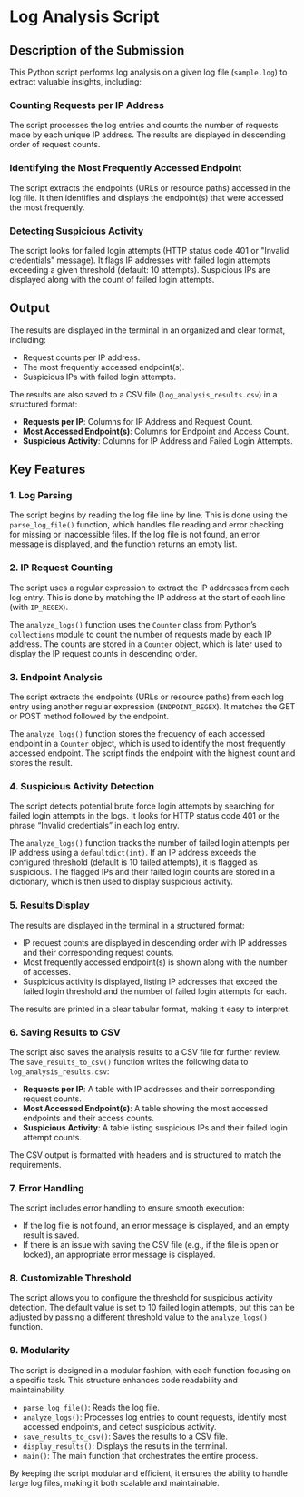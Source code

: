 # Log Analysis Script

## Description of the Submission

This Python script performs log analysis on a given log file (`sample.log`) to extract valuable insights, including:

### Counting Requests per IP Address

The script processes the log entries and counts the number of requests made by each unique IP address. The results are displayed in descending order of request counts.

### Identifying the Most Frequently Accessed Endpoint

The script extracts the endpoints (URLs or resource paths) accessed in the log file. It then identifies and displays the endpoint(s) that were accessed the most frequently.

### Detecting Suspicious Activity

The script looks for failed login attempts (HTTP status code 401 or "Invalid credentials" message). It flags IP addresses with failed login attempts exceeding a given threshold (default: 10 attempts). Suspicious IPs are displayed along with the count of failed login attempts.

## Output

The results are displayed in the terminal in an organized and clear format, including:

- Request counts per IP address.
- The most frequently accessed endpoint(s).
- Suspicious IPs with failed login attempts.

The results are also saved to a CSV file (`log_analysis_results.csv`) in a structured format:

- **Requests per IP**: Columns for IP Address and Request Count.
- **Most Accessed Endpoint(s)**: Columns for Endpoint and Access Count.
- **Suspicious Activity**: Columns for IP Address and Failed Login Attempts.

## Key Features

### 1. Log Parsing

The script begins by reading the log file line by line. This is done using the `parse_log_file()` function, which handles file reading and error checking for missing or inaccessible files. If the log file is not found, an error message is displayed, and the function returns an empty list.

### 2. IP Request Counting

The script uses a regular expression to extract the IP addresses from each log entry. This is done by matching the IP address at the start of each line (with `IP_REGEX`). 

The `analyze_logs()` function uses the `Counter` class from Python’s `collections` module to count the number of requests made by each IP address. The counts are stored in a `Counter` object, which is later used to display the IP request counts in descending order.

### 3. Endpoint Analysis

The script extracts the endpoints (URLs or resource paths) from each log entry using another regular expression (`ENDPOINT_REGEX`). It matches the GET or POST method followed by the endpoint. 

The `analyze_logs()` function stores the frequency of each accessed endpoint in a `Counter` object, which is used to identify the most frequently accessed endpoint. The script finds the endpoint with the highest count and stores the result.

### 4. Suspicious Activity Detection

The script detects potential brute force login attempts by searching for failed login attempts in the logs. It looks for HTTP status code 401 or the phrase “Invalid credentials” in each log entry.

The `analyze_logs()` function tracks the number of failed login attempts per IP address using a `defaultdict(int)`. If an IP address exceeds the configured threshold (default is 10 failed attempts), it is flagged as suspicious. The flagged IPs and their failed login counts are stored in a dictionary, which is then used to display suspicious activity.

### 5. Results Display

The results are displayed in the terminal in a structured format:

- IP request counts are displayed in descending order with IP addresses and their corresponding request counts.
- Most frequently accessed endpoint(s) is shown along with the number of accesses.
- Suspicious activity is displayed, listing IP addresses that exceed the failed login threshold and the number of failed login attempts for each.

The results are printed in a clear tabular format, making it easy to interpret.

### 6. Saving Results to CSV

The script also saves the analysis results to a CSV file for further review. The `save_results_to_csv()` function writes the following data to `log_analysis_results.csv`:

- **Requests per IP**: A table with IP addresses and their corresponding request counts.
- **Most Accessed Endpoint(s)**: A table showing the most accessed endpoints and their access counts.
- **Suspicious Activity**: A table listing suspicious IPs and their failed login attempt counts.

The CSV output is formatted with headers and is structured to match the requirements.

### 7. Error Handling

The script includes error handling to ensure smooth execution:

- If the log file is not found, an error message is displayed, and an empty result is saved.
- If there is an issue with saving the CSV file (e.g., if the file is open or locked), an appropriate error message is displayed.

### 8. Customizable Threshold

The script allows you to configure the threshold for suspicious activity detection. The default value is set to 10 failed login attempts, but this can be adjusted by passing a different threshold value to the `analyze_logs()` function.

### 9. Modularity

The script is designed in a modular fashion, with each function focusing on a specific task. This structure enhances code readability and maintainability.

- `parse_log_file()`: Reads the log file.
- `analyze_logs()`: Processes log entries to count requests, identify most accessed endpoints, and detect suspicious activity.
- `save_results_to_csv()`: Saves the results to a CSV file.
- `display_results()`: Displays the results in the terminal.
- `main()`: The main function that orchestrates the entire process.

By keeping the script modular and efficient, it ensures the ability to handle large log files, making it both scalable and maintainable.
